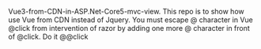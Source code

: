 Vue3-from-CDN-in-ASP.Net-Core5-mvc-view. This repo is to show how use Vue from CDN instead of Jquery. You must escape @ character in Vue @click from intervention of razor by adding one more @ character in front of @click. Do it @@click
